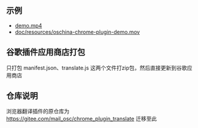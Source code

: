 ## 示例
* [demo.mp4](demo.mp4?raw=true)
* [doc/resources/oschina-chrome-plugin-demo.mov](../../doc/resources/oschina-chrome-plugin-demo.mov?raw=true)


## 谷歌插件应用商店打包
只打包 manifest.json、translate.js 这两个文件打zip包，然后直接更新到谷歌应用商店

## 仓库说明
浏览器翻译插件的原仓库为 https://gitee.com/mail_osc/chrome_plugin_translate  迁移至此 